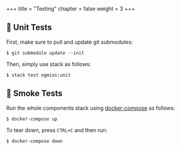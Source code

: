 +++
title = "Testing"
chapter = false
weight = 3
+++

## 🔧 Unit Tests

First, make sure to pull and update git submodules:

```console
$ git submodule update --init
```

Then, simply use stack as follows:

```console
$ stack test ogmios:unit
```

## 💨 Smoke Tests

Run the whole components stack using [docker-compose](https://docs.docker.com/compose) as follows:

```console
$ docker-compose up
```

To tear down, press `CTRL+C` and then run:

```
$ docker-compose down
```
